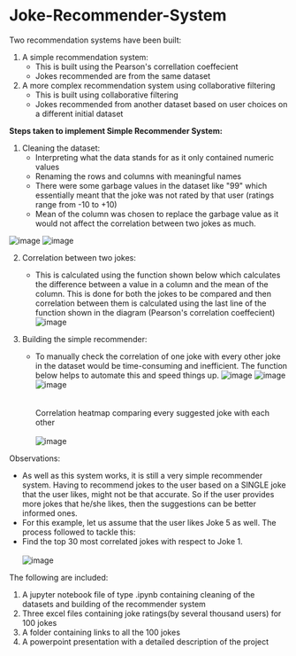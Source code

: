 # Joke-Recommender-System
Two recommendation systems have been built:
1) A simple recommendation system:
    - This is built using the Pearson's correllation coeffecient 
    - Jokes recommended are from the same dataset
2) A more complex recommendation system using collaborative filtering 
    - This is built using collaborative filtering
    - Jokes recommended from another dataset based on user choices on a different initial dataset

**Steps taken to implement Simple Recommender System:**
1) Cleaning the dataset:
    - Interpreting what the data stands for as it only contained numeric values 
    - Renaming the rows and columns with meaningful names
    - There were some garbage values in the dataset like "99" which essentially meant that the joke was not rated by that user (ratings range from -10 to +10)
    - Mean of the column was chosen to replace the garbage value as it would not affect the correlation between two jokes as much.

![image](https://user-images.githubusercontent.com/79359151/109817334-cba78e00-7c6c-11eb-9d75-0a88070ef1b9.png)
![image](https://user-images.githubusercontent.com/79359151/109817415-dfeb8b00-7c6c-11eb-95be-cf2209415f52.png)

 
2) Correlation between two jokes: 
   - This is calculated using the function shown below which calculates the difference between a value in a column and the mean of the column. This is done for both the jokes to be compared and then correlation between them is calculated using the last line of the function shown in the diagram (Pearson's correlation coeffecient)
![image](https://user-images.githubusercontent.com/79359151/109815105-3efbd080-7c6a-11eb-801b-54f068bdfd0c.png)

3) Building the simple recommender:
   - To manually check the correlation of one joke with every other joke in the dataset would be time-consuming and inefficient. The function below helps to automate this and speed things up.
![image](https://user-images.githubusercontent.com/79359151/109818269-c72fa500-7c6d-11eb-95c6-53dd412a13a5.png)
![image](https://user-images.githubusercontent.com/79359151/109818673-35746780-7c6e-11eb-837a-5eaf98c5b8b3.png)
![image](https://user-images.githubusercontent.com/79359151/109818728-47560a80-7c6e-11eb-8f6b-51c8ed155936.png)
\
\
\
Correlation heatmap comparing every suggested joke with each other
\
\
![image](https://user-images.githubusercontent.com/79359151/109818830-63f24280-7c6e-11eb-89b3-8ddfc156fa32.png)

Observations:
   - As well as this system works, it is still a very simple recommender system. Having to recommend jokes to the user based on a SINGLE joke that the user likes, might not be that accurate. So if the user provides more jokes that he/she likes, then the suggestions can be better informed ones.
   - For this example, let us assume that the user likes Joke 5 as well. The process followed to tackle this:
   - Find the top 30 most correlated jokes with respect to Joke 1. 
\
\
![image](https://user-images.githubusercontent.com/79359151/109819315-e418a800-7c6e-11eb-9c05-9c6097b43abd.png)




The following are included:
1) A jupyter notebook file of type .ipynb containing cleaning of the datasets and building of the recommender system
2) Three excel files containing joke ratings(by several thousand users) for 100 jokes 
3) A folder containing links to all the 100 jokes
4) A powerpoint presentation with a detailed description of the project



